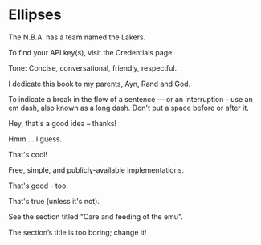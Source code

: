 # Ellipses

The N.B.A. has a team named the Lakers.

To find your API key(s), visit the Credentials page.

Tone: Concise, conversational, friendly, respectful.

I dedicate this book to my parents, Ayn, Rand and God.

To indicate a break in the flow of a sentence — or an interruption - use an em dash, also known as a long dash. Don't put a space before or after it.

Hey, that's a good idea – thanks!

Hmm ... I guess.

That's cool!

Free, simple, and publicly-available implementations.

That's good -  too.

That's true (unless it's not).

See the section titled "Care and feeding of the emu".

The section’s title is too boring; change it!
